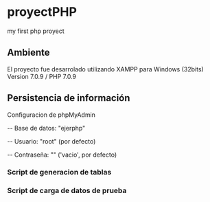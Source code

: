 # proyectPHP
my first php proyect

## Ambiente
El proyecto fue desarrolado utilizando XAMPP para Windows (32bits) Version 7.0.9 / PHP 7.0.9

## Persistencia de información

Configuracion de phpMyAdmin

-- Base de datos: "ejerphp"

-- Usuario: "root" (por defecto)

-- Contraseña: "" ('vacio', por defecto)

### Script de generacion de tablas

### Script de carga de datos de prueba 


